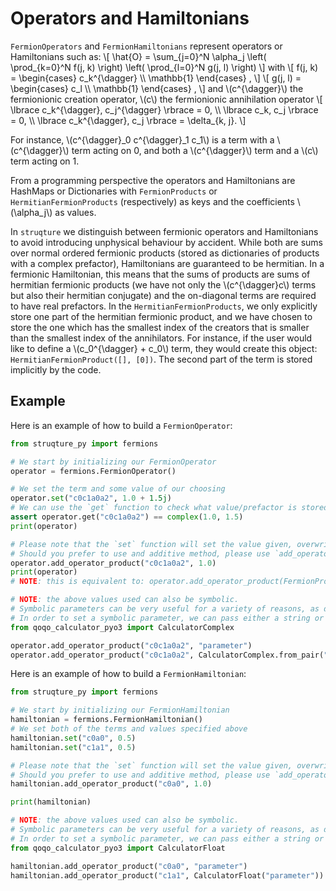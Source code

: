 # Operators and Hamiltonians

`FermionOperators` and `FermionHamiltonians` represent operators or Hamiltonians such as:
\\[ \hat{O} = \sum_{j=0}^N \alpha_j \left( \prod_{k=0}^N f(j, k) \right) \left( \prod_{l=0}^N g(j, l) \right) \\]
with
\\[ f(j, k) = \begin{cases} c_k^{\dagger} \\\\ \mathbb{1} \end{cases} , \\]
\\[ g(j, l) = \begin{cases} c_l \\\\ \mathbb{1} \end{cases} , \\]
and 
\\(c^{\dagger}\\) the fermionionic creation operator, \\(c\\) the fermionionic annihilation operator
\\[ \lbrace c_k^{\dagger}, c_j^{\dagger} \rbrace = 0, \\\\
    \lbrace c_k, c_j \rbrace = 0, \\\\
    \lbrace c_k^{\dagger}, c_j \rbrace = \delta_{k, j}. \\]

For instance, \\(c^{\dagger}_0 c^{\dagger}_1 c_1\\) is a term with a \\(c^{\dagger}\\) term acting on 0, and both a \\(c^{\dagger}\\) term and a \\(c\\) term acting on 1.

From a programming perspective the operators and Hamiltonians are HashMaps or Dictionaries with `FermionProducts` or `HermitianFermionProducts` (respectively) as keys and the coefficients \\(\alpha_j\\) as values.

In `struqture` we distinguish between fermionic operators and Hamiltonians to avoid introducing unphysical behaviour by accident.
While both are sums over normal ordered fermionic products (stored as dictionaries of products with a complex prefactor), Hamiltonians are guaranteed to be hermitian. In a fermionic Hamiltonian, this means that the sums of products are sums of hermitian fermionic products (we have not only the \\(c^{\dagger}c\\) terms but also their hermitian conjugate) and the on-diagonal terms are required to have real prefactors. 
In the `HermitianFermionProducts`, we only explicitly store one part of the hermitian fermionic product, and we have chosen to store the one which has the smallest index of the creators that is smaller than the smallest index of the annihilators. For instance, if the user would like to define a  \\(c_0^{\dagger} + c_0\\) term, they would create this object: `HermitianFermionProduct([], [0])`. The second part of the term is stored implicitly by the code.

## Example

Here is an example of how to build a `FermionOperator`:

```python
from struqture_py import fermions

# We start by initializing our FermionOperator
operator = fermions.FermionOperator()

# We set the term and some value of our choosing
operator.set("c0c1a0a2", 1.0 + 1.5j)
# We can use the `get` function to check what value/prefactor is stored for the FermionProduct
assert operator.get("c0c1a0a2") == complex(1.0, 1.5)
print(operator)

# Please note that the `set` function will set the value given, overwriting any previous value.
# Should you prefer to use and additive method, please use `add_operator_product`:
operator.add_operator_product("c0c1a0a2", 1.0)
print(operator)
# NOTE: this is equivalent to: operator.add_operator_product(FermionProduct([0, 1], [0, 2]))

# NOTE: the above values used can also be symbolic.
# Symbolic parameters can be very useful for a variety of reasons, as detailed in the introduction.
# In order to set a symbolic parameter, we can pass either a string or use the `qoqo_calculator_pyo3` package:
from qoqo_calculator_pyo3 import CalculatorComplex

operator.add_operator_product("c0c1a0a2", "parameter")
operator.add_operator_product("c0c1a0a2", CalculatorComplex.from_pair("parameter", 0.0))
```

Here is an example of how to build a `FermionHamiltonian`:

```python
from struqture_py import fermions

# We start by initializing our FermionHamiltonian
hamiltonian = fermions.FermionHamiltonian()
# We set both of the terms and values specified above
hamiltonian.set("c0a0", 0.5)
hamiltonian.set("c1a1", 0.5)

# Please note that the `set` function will set the value given, overwriting any previous value.
# Should you prefer to use and additive method, please use `add_operator_product`:
hamiltonian.add_operator_product("c0a0", 1.0)

print(hamiltonian)

# NOTE: the above values used can also be symbolic.
# Symbolic parameters can be very useful for a variety of reasons, as detailed in the introduction.
# In order to set a symbolic parameter, we can pass either a string or use the `qoqo_calculator_pyo3` package:
from qoqo_calculator_pyo3 import CalculatorFloat

hamiltonian.add_operator_product("c0a0", "parameter")
hamiltonian.add_operator_product("c1a1", CalculatorFloat("parameter"))
```
